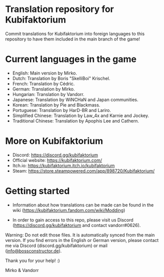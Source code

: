 # Translation repository for Kubifaktorium
Commit translations for Kubifaktorium into foreign languages to this repository to have them included in the main branch of the game!


# Current languages in the game
 * English: Main version by Mirko.
 * Dutch: Translation by Boris "SkelliBoi" Krischel.
 * French: Translation by Cédric.
 * German: Translation by Mirko.
 * Hungarian: Translation by Vandorr.
 * Japanese: Translation by WiNCHaN and Japan communities.
 * Korean: Translation by Pie and Blackmass.
 * Portuguese: Translation by HarD-BR and Lariro.
 * Simplified Chinese: Translation by Law_4x and Karnie and Jockey.
 * Traditional Chinese: Translation by Apophis Lee and Cathern.



# More on Kubifaktorium
 * Discord: https://discord.gg/kubifaktorium
 * Official website: https://kubifaktorium.com/
 * Itch.io: https://kubifaktorium.itch.io/kubifaktorium
 * Steam: https://store.steampowered.com/app/898720/Kubifaktorium/


# Getting started
* Information about how translations can be made can be found in the wiki (https://kubifaktorium.fandom.com/wiki/Modding)

* In order to gain access to this repo, please visit us Discord (https://discord.gg/kubifaktorium and contact vandorr#0626).

Warning: Do not edit those files. It is automatically synced from the main version. If you find errors in the English or German version, please contact me via Discord (discord.gg/kubifaktorium) or mail (info@bossconstructor.de).

Thank you for your help! :)

 Mirko & Vandorr
